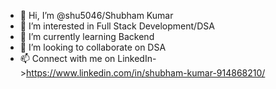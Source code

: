- 👋 Hi, I’m @shu5046/Shubham Kumar
- 👀 I’m interested in Full Stack Development/DSA
- 🌱 I’m currently learning Backend
- 💞️ I’m looking to collaborate on DSA
- 📫 Connect with me on LinkedIn->https://www.linkedin.com/in/shubham-kumar-914868210/

<!---
shu5046/shu5046 is a ✨ special ✨ repository because its `README.md` (this file) appears on your GitHub profile.
You can click the Preview link to take a look at your changes.
--->
